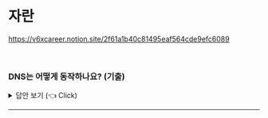 # 자란
https://v6xcareer.notion.site/2f61a1b40c81495eaf564cde9efc6089

<br>


### DNS는 어떻게 동작하나요? (기출) 

<details>
   <summary> 답안 보기 (👈 Click)</summary>
[참고: 성공과 실패를 결정하는 1%의 네트워크 원리]
   
+
  DNS 서버의 기본 동작은 클라이언트에서 조회회메시지를 받고 조회의 내용에
  응답하는 형태로 정보를 회답하는 일입니다. 조회 메시지에는 
  다음의 세 가지 정보가 포함되어 있습니다. 


(a) 이름
- 서버나 메일 배송 목적지와 같은 이름입니다. 

(b)클래스
-DNS의 구조를 고안했을 때 인터넷 이외에도 네트워크에서의 이용까지 검토하여
 이것을 식별하기 위해 클래스라는 정보를 준비했습니다. 
 그러나 지금은 인터넷 이외의 네트워크는 소멸되었으므로, 
 클래스는 항상 인터넷을 나타내는 ‘IN’이라는 값이 됩니다.

©타입
- 이름에 어떤 타입(종류)의 정보가 지원되는지를 나타냅니다. 
  예를 들어 타입이 A이면 이름에 IP 주소가 지원되는 것을 나타내며,
  MX이면 이름에 메일 배송 목적지가 지원된다는 것을 나타냅니다. 
  또한, 이 타입에 따라 클라이언트에 회답하는 정보의 내용이 달라집니다. 

DNS 서버에는 이들 세 가지 정보에 대응하여 클라이언트에 회답하는 항목을
등록해 두었습니다. 
[그림1-14]의 표와 같은 형태로 이 등록 내용에서 조회 메시지에 해당하는 것을 찾아
클라이언트에 회답하는 것입니다 .

예를 들어, 이름이 www.lab.cyber.co.kr인 서버의 IP 주소를 조사할 때, 클라이언트는 
다음과 같은 정보를 포함한 조회 메시지를 DNS 서버에 보냅니다. 

(a) 이름 = www.lab.cyber.co.kr
(b) 클래스 = IN
© 타입 - A

그러면 DNS 서버는 등록된 정보를 찾아서 이름, 클래스, 타입의 세 가지가 일치하는 것을 
찾습니다. 가령 [그림1-14]의 경우 세 항목 모두 조회 메시지와 일치하는 맨 위의 행이 해당합니다.

이들 세 가지 항목이 일치하면 여기에 등록되어 있는 192.0.2.226이라는 값을 클라이언트에 회답합니다. 또한 웹 서버에는 www.lab.cybver.co.kr과 같이 www.로 시작하는 이름을 붙인 것이 많지만, 모두 이런 규칙이 있는 것은 아닙니다.

최초에 웹의 구조를 만들 때, ‘www’라는 이름으로 웹 서버를 만들 때 ‘www’라는 이름으로
 웹 서버를 등록한 것이 많았기 때문에 이것이 관례가 된 것뿐입니다. WebServer1이라고 해도 되고, MySrv라고 해도 되므로 마음에 드는 이름을 붙이고, A라는 타입으로 DNS 서버에 등록하면 그것이 웹 서버의 이름이 됩니다. 

IP 주소를 조회할 때는 A라는 타입을 사용하지만, 메일 배송 목적지를 조회할 때는 MX라는 타입을 사용합니다 .IP 주소의 정보는 A라는 타입으로 등록되고, 메일 배송 목적지는 MX라는 타입으로 DNS 서버에 등록되어 있기 때문입니다. 

예를 들어, tone@cyber.co.kr이라는 메일 주소가 있는데, 배송 목적지의 메일 서버를 조사할 경우에는 @ 뒤에 있는 이름이 메일 배송 목적지가 되므로 그 이름을 조회합니다 .

조회 메시지의 항목은 다음과 같이 될 것입니다. 

(a)이름 = cyber.co.kr
(b) 클래스 = IN
© 타입 =MX

그러면 DNS 서버는 10과 mail.cybver.co.kr이라는 두 개의 항목에 회답합니다.
타입이 MX인 경우에는 회답뿐만 아니라 mail.cyber.co.kr이라는 이름에서 해당 행을 찾아서
함께 회답하는 것입니다.

이 그림의 예라면 192.0.2.227이라는 IP 주소를 함께 회답하겠죠. 이와 같이 이름과 타입에 따라 조사하는 정보를 지정하고, 그것에 따라 해당하는 것을 찾아 클라이언트에 회답하는 것이 DNS 서버의 기본 동작입니다. 

여기에서 A와 MX라는 두 타입만 설명했지만, 이 밖에도 여러 타입이 있습니다. IP 주소에서 이름을 조사할 때 사용하는 PTR 타입, 이름에 닉네임(alias)을 붙이기 위한 CNAME, DNS 서버의 IP 주소를 등록하는 NS, 도메인 자체의 속성 정보를 등록하는 SOA 등입니다. 

DNS 서버의 동작은 조회 메시지 속의 이름과 타입에 해당하는 정보를 찾아내어 회답한다는
단순한 원리이지만, 타입을 구분해서 사용해야 하므로 다양한 정보를 취급할 수 있습니다. 
  
</details>


-----------------------

